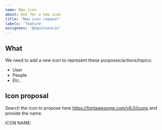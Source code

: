 ```yaml
---
name: New icon
about: Ask for a new icon
title: 'New icon request'
labels: 'feature'
assignees: '@equinusocio'
---
```


<!-- To ask for a new icon, please search the icon from Font Awesome v6 https://fontawesome.com/v6.0/icons -->

## What

We need to add a new icon to represent these purposes/actions/topics:

- User
- People
- Etc..

## Icon proposal

Search the icon to propose here https://fontawesome.com/v6.0/icons and provide the name.

ICON NAME: 

